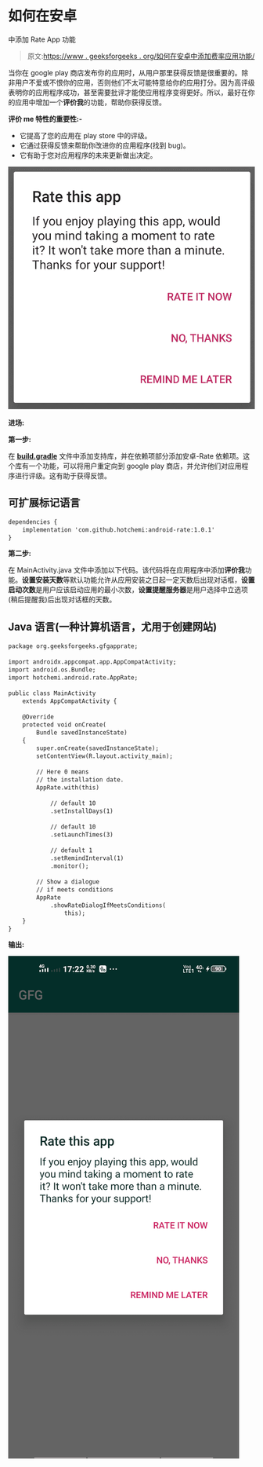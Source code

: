# 如何在安卓

中添加 Rate App 功能

> 原文:[https://www . geeksforgeeks . org/如何在安卓中添加费率应用功能/](https://www.geeksforgeeks.org/how-to-add-rate-the-app-feature-in-android/)

当你在 google play 商店发布你的应用时，从用户那里获得反馈是很重要的。除非用户不爱或不恨你的应用，否则他们不太可能特意给你的应用打分。因为高评级表明你的应用程序成功，甚至需要批评才能使应用程序变得更好。所以，最好在你的应用中增加一个**评价我**的功能，帮助你获得反馈。

**评价 me 特性的重要性:-**

*   它提高了您的应用在 play store 中的评级。
*   它通过获得反馈来帮助你改进你的应用程序(找到 bug)。
*   它有助于您对应用程序的未来更新做出决定。

[![](img/52ab520e29aa65ebb9a9db54181683a5.png)](https://media.geeksforgeeks.org/wp-content/uploads/20200514172922/copy.jpg)

**进场:**

**第一步:**

在 [**build.gradle**](https://www.geeksforgeeks.org/android-build-gradle/) 文件中添加支持库，并在依赖项部分添加安卓-Rate 依赖项。这个库有一个功能，可以将用户重定向到 google play 商店，并允许他们对应用程序进行评级。这有助于获得反馈。

## 可扩展标记语言

```
dependencies {
    implementation 'com.github.hotchemi:android-rate:1.0.1'
}
```

**第二步:**

在 MainActivity.java 文件中添加以下代码。该代码将在应用程序中添加**评价我**功能。**设置安装天数**等默认功能允许从应用安装之日起一定天数后出现对话框，**设置启动次数**是用户应该启动应用的最小次数，**设置提醒服务器**是用户选择中立选项(稍后提醒我)后出现对话框的天数。

## Java 语言(一种计算机语言，尤用于创建网站)

```
package org.geeksforgeeks.gfgapprate;

import androidx.appcompat.app.AppCompatActivity;
import android.os.Bundle;
import hotchemi.android.rate.AppRate;

public class MainActivity
    extends AppCompatActivity {

    @Override
    protected void onCreate(
        Bundle savedInstanceState)
    {
        super.onCreate(savedInstanceState);
        setContentView(R.layout.activity_main);

        // Here 0 means
        // the installation date.
        AppRate.with(this)

            // default 10
            .setInstallDays(1)

            // default 10
            .setLaunchTimes(3)

            // default 1
            .setRemindInterval(1)
            .monitor();

        // Show a dialogue
        // if meets conditions
        AppRate
            .showRateDialogIfMeetsConditions(
                this);
    }
}
```

**输出:**

[![](img/b5ad01962e8d32a2dec2fc70c81348ac.png)](https://media.geeksforgeeks.org/wp-content/uploads/20200514172606/Screenshot_20200514_172215.jpg)